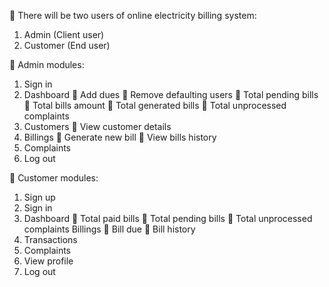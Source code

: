  There will be two users of online electricity billing system:

  1. Admin (Client user)
  2. Customer (End user)

 Admin modules:

  1. Sign in
  2. Dashboard  Add dues  Remove defaulting users  Total pending bills  Total bills amount  Total generated bills  Total unprocessed complaints
  3. Customers  View customer details
  4. Billings  Generate new bill  View bills history
  5. Complaints
  6. Log out

 Customer modules:

  1. Sign up
  2. Sign in
  3. Dashboard  Total paid bills  Total pending bills  Total unprocessed complaints
     Billings  Bill due  Bill history
  4. Transactions
  5. Complaints
  6. View profile
7. Log out
